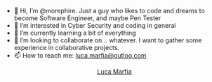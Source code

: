 - 👋 Hi, I’m @morephire. Just a guy who likes to code and dreams to become Software Engineer, and maybe Pen Tester 
- 👀 I’m interested in Cyber Security and coding in general
- 🌱 I’m currently learning a bit of everything
- 💞️ I’m looking to collaborate on... whatever. I want to gather some experience in collaborative projects.
- 📫 How to reach me: luca.marfia@outloo.com 

<a href="https://platform.linkedin.com/badges/js/profile.js" async defer type="text/javascript"></a>

<div class="badge-base LI-profile-badge" data-locale="en_US" data-size="medium" data-theme="dark" data-type="VERTICAL" data-vanity="luca-marfia-5973491ba" data-version="v1" align="center">
  <a class="badge-base__link LI-simple-link" href="https://nl.linkedin.com/in/luca-marfia-5973491ba/en?trk=profile-badge">Luca Marfia</a>
</div>
              


<!---
morephire/morephire is a ✨ special ✨ repository because its `README.md` (this file) appears on your GitHub profile.
You can click the Preview link to take a look at your changes.
--->
